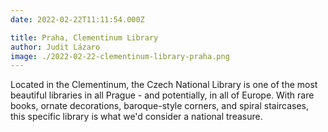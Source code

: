 ```yaml
---
date: 2022-02-22T11:11:54.000Z

title: Praha, Clementinum Library
author: Judit Lázaro
image: ./2022-02-22-clementinum-library-praha.png
---
```


Located in the Clementinum, the Czech National Library is one of the most beautiful libraries in all Prague - and potentially, in all of Europe. With rare books, ornate decorations, baroque-style corners, and spiral staircases, this specific library is what we'd consider a national treasure.
